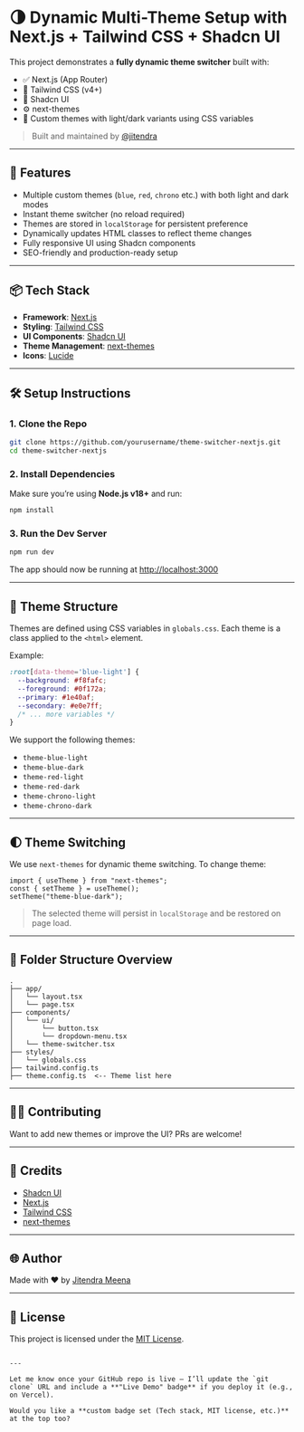 
# 🌗 Dynamic Multi-Theme Setup with Next.js + Tailwind CSS + Shadcn UI

This project demonstrates a **fully dynamic theme switcher** built with:

- ✅ Next.js (App Router)
- 🎨 Tailwind CSS (v4+)
- 🧩 Shadcn UI
- ⚙️ next-themes
- 🌈 Custom themes with light/dark variants using CSS variables

> Built and maintained by [@jitendra](https://jitendra.dev)

---

## 🚀 Features

- Multiple custom themes (`blue`, `red`, `chrono` etc.) with both light and dark modes
- Instant theme switcher (no reload required)
- Themes are stored in `localStorage` for persistent preference
- Dynamically updates HTML classes to reflect theme changes
- Fully responsive UI using Shadcn components
- SEO-friendly and production-ready setup

---

## 📦 Tech Stack

- **Framework**: [Next.js](https://nextjs.org/)
- **Styling**: [Tailwind CSS](https://tailwindcss.com/)
- **UI Components**: [Shadcn UI](https://ui.shadcn.com/)
- **Theme Management**: [next-themes](https://github.com/pacocoursey/next-themes)
- **Icons**: [Lucide](https://lucide.dev/)

---

## 🛠️ Setup Instructions

### 1. Clone the Repo

```bash
git clone https://github.com/yourusername/theme-switcher-nextjs.git
cd theme-switcher-nextjs
````

### 2. Install Dependencies

Make sure you’re using **Node.js v18+** and run:

```bash
npm install
```

### 3. Run the Dev Server

```bash
npm run dev
```

The app should now be running at [http://localhost:3000](http://localhost:3000)

---

## 🎨 Theme Structure

Themes are defined using CSS variables in `globals.css`. Each theme is a class applied to the `<html>` element.

Example:

```css
:root[data-theme='blue-light'] {
  --background: #f8fafc;
  --foreground: #0f172a;
  --primary: #1e40af;
  --secondary: #e0e7ff;
  /* ... more variables */
}
```

We support the following themes:

* `theme-blue-light`
* `theme-blue-dark`
* `theme-red-light`
* `theme-red-dark`
* `theme-chrono-light`
* `theme-chrono-dark`

---

## 🌓 Theme Switching

We use `next-themes` for dynamic theme switching. To change theme:

```tsx
import { useTheme } from "next-themes";
const { setTheme } = useTheme();
setTheme("theme-blue-dark");
```

> The selected theme will persist in `localStorage` and be restored on page load.

---

## 🧪 Folder Structure Overview

```
.
├── app/
│   └── layout.tsx
│   └── page.tsx
├── components/
│   └── ui/
│       └── button.tsx
│       └── dropdown-menu.tsx
│   └── theme-switcher.tsx
├── styles/
│   └── globals.css
├── tailwind.config.ts
├── theme.config.ts  <-- Theme list here
```

---

## 🧑‍💻 Contributing

Want to add new themes or improve the UI? PRs are welcome!

---

## 🧠 Credits

* [Shadcn UI](https://ui.shadcn.com/)
* [Next.js](https://nextjs.org/)
* [Tailwind CSS](https://tailwindcss.com/)
* [next-themes](https://github.com/pacocoursey/next-themes)

---

## 🌐 Author

Made with ❤️ by [Jitendra Meena](https://jitendra.dev)

---

## 📃 License

This project is licensed under the [MIT License](LICENSE).

```

---

Let me know once your GitHub repo is live — I’ll update the `git clone` URL and include a **"Live Demo" badge** if you deploy it (e.g., on Vercel).

Would you like a **custom badge set (Tech stack, MIT license, etc.)** at the top too?
```
